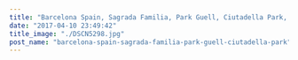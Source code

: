 ```yaml
---
title: "Barcelona Spain, Sagrada Familia, Park Guell, Ciutadella Park, Arc De Triomf"
date: "2017-04-10 23:49:42"
title_image: "./DSCN5298.jpg"
post_name: "barcelona-spain-sagrada-familia-park-guell-ciutadella-park"
---
```



